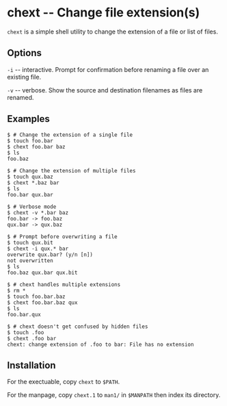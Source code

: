 # chext -- Change file extension(s)

`chext` is a simple shell utility to change the extension of a file or list
of files.

## Options

`-i` -- interactive. Prompt for confirmation before renaming a file over an existing file.

`-v` -- verbose. Show the source and destination filenames as files are renamed.

## Examples

```
$ # Change the extension of a single file
$ touch foo.bar
$ chext foo.bar baz
$ ls
foo.baz

$ # Change the extension of multiple files
$ touch qux.baz
$ chext *.baz bar
$ ls
foo.bar qux.bar

$ # Verbose mode
$ chext -v *.bar baz
foo.bar -> foo.baz
qux.bar -> qux.baz

$ # Prompt before overwriting a file
$ touch qux.bit
$ chext -i qux.* bar
overwrite qux.bar? (y/n [n])
not overwritten
$ ls
foo.baz qux.bar qux.bit

$ # chext handles multiple extensions
$ rm *
$ touch foo.bar.baz
$ chext foo.bar.baz qux
$ ls
foo.bar.qux

$ # chext doesn't get confused by hidden files
$ touch .foo
$ chext .foo bar
chext: change extension of .foo to bar: File has no extension
```

## Installation

For the exectuable, copy `chext` to `$PATH`.

For the manpage, copy `chext.1` to `man1/` in `$MANPATH` then index its directory.
